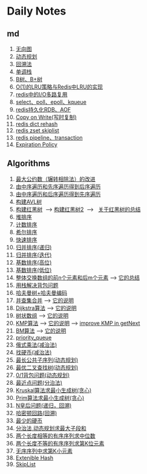 # Daily Notes

## md

1. [无向图](https://github.com/yuyilei/Algorithms/blob/master/md/Undigraph.md)
2. [动态规划](https://github.com/yuyilei/Algorithms/blob/master/md/dynamic_programming.md)
3. [回溯法](https://github.com/yuyilei/Algorithms/blob/master/md/backtracking.md)
4. [单调栈](https://github.com/yuyilei/Algorithms/blob/master/md/monotonous-stack.md)
5. [B树、B+树](https://github.com/yuyilei/Algorithms/blob/master/md/Btree-andB+tree.md#b树与b树的比较)
6. [O(1)的LRU策略与Redis中LRU的实现](https://github.com/yuyilei/Algorithms/blob/master/md/LRU-cache.md)
7. [redis中的I/O多路复用](https://github.com/yuyilei/Algorithms/blob/master/md/redis-IO-Multiplexing.md)
8. [select、poll、epoll、kqueue](https://github.com/yuyilei/Algorithms/blob/master/md/IO-Multiplexing.md)
9. [redis持久化RDB、AOF](https://github.com/yuyilei/Daily-Notes/blob/master/md/redis-persistence.md) 
10. [Copy on Write(写时复制)](https://github.com/yuyilei/Daily-Notes/blob/master/md/copy-on-write.md)
11. [redis dict rehash](https://github.com/yuyilei/Daily-Notes/blob/master/md/redis-dict-rehash.md)
12. [redis zset skiplist](https://github.com/yuyilei/Daily-Notes/blob/master/md/redis-zset.md) 
13. [redis pipeline、transaction](https://github.com/yuyilei/Daily-Notes/blob/master/md/redis-pipeline-and-transaction.md)
14. [Expiration Policy](https://github.com/yuyilei/Daily-Notes/blob/master/md/redis-expired.md) 


## Algorithms 

1. [最大公约数（辗转相除法）的改进](https://github.com/yuyilei/Algorithms/blob/master/C%2B%2B/gcd.cpp)
2. [由中序遍历和先序遍历得到后序遍历](https://github.com/yuyilei/Algorithms/blob/master/C%2B%2B/preorder-and-inorder.cpp)
3. [由中序遍历和后序遍历得到先序遍历](https://github.com/yuyilei/Algorithms/blob/master/C%2B%2B/postorder-and-inorder.cpp)
4. [构建AVL树](https://github.com/yuyilei/Algorithms/blob/master/C%2B%2B/compete-AVL-tree.cpp)
5. [构建红黑树](https://github.com/yuyilei/Algorithms/blob/master/C%2B%2B/insert-red-and-black-tree.cpp)  --> [构建红黑树2](https://github.com/yuyilei/Algorithms/blob/master/C%2B%2B/all-RBtree.cpp)  -->   [关于红黑树的总结](https://github.com/yuyilei/Algorithms/blob/master/md/RBtree.md)
6. [堆排序](https://github.com/yuyilei/Algorithms/blob/master/C%2B%2B/heap-sort.cpp)
7. [计数排序](https://github.com/yuyilei/Algorithms/blob/master/C%2B%2B/counting-sort.cpp)
8. [希尔排序](https://github.com/yuyilei/Algorithms/blob/master/C%2B%2B/shell-sort.cpp)
9. [快速排序](https://github.com/yuyilei/Algorithms/blob/master/C%2B%2B/quick-sort.cpp)
10. [归并排序(递归)](https://github.com/yuyilei/Algorithms/blob/master/C%2B%2B/merge-sort-recursion.cpp)
11. [归并排序(迭代)](https://github.com/yuyilei/Algorithms/blob/master/C%2B%2B/merge-sort-iteration.cpp)
12. [基数排序(高位)](https://github.com/yuyilei/Algorithms/blob/master/C%2B%2B/radix-sort-high-order.cpp)
13. [基数排序(低位)](https://github.com/yuyilei/Algorithms/blob/master/C%2B%2B/radix-sort-low-order.cpp)
14. [整体交换数组的前n个元素和后m个元素](https://github.com/yuyilei/Algorithms/blob/master/C%2B%2B/change-n-m.cpp) --> [它的总结](https://github.com/yuyilei/Algorithms/blob/master/md/exchange-n-m.md)
15. [用栈解决背包问题](https://github.com/yuyilei/Algorithms/blob/master/C%2B%2B/knapsack-problem-recall.cpp)
16. [哈夫曼树+哈夫曼编码](https://github.com/yuyilei/Algorithms/blob/master/C%2B%2B/HuffmanTree.cpp)
17. [并查集合并](https://github.com/yuyilei/Algorithms/blob/master/C%2B%2B/Union.cpp) --> [它的说明](https://github.com/yuyilei/Algorithms/blob/master/md/Connected-Component-Num.md)
18. [Dijkstra算法](https://github.com/yuyilei/Algorithms/blob/master/C%2B%2B/Dijkstra.cpp) --> [它的说明](https://github.com/yuyilei/Algorithms/blob/master/md/Dijkstra.md)
19. [树状数组](https://github.com/yuyilei/Algorithms/blob/master/C%2B%2B/Binary-Indexed-Tree.cpp) --> [它的说明](https://github.com/yuyilei/Algorithms/blob/master/md/Binary-Indexed-Tree.md)
20. [KMP算法](https://github.com/yuyilei/Algorithms/blob/master/C%2B%2B/KMP.cpp) --> [它的说明](https://github.com/yuyilei/Algorithms/blob/master/md/KMP.md) --> [improve KMP in getNext](https://github.com/yuyilei/Algorithms/blob/master/C%2B%2B/improve_KMP.cpp) 
21. [BM算法](https://github.com/yuyilei/Algorithms/blob/master/C%2B%2B/BM.cpp) --> [它的说明](https://github.com/yuyilei/Algorithms/blob/master/md/BM.md)
22. [priority_queue](https://github.com/yuyilei/Algorithms/blob/master/C%2B%2B/priority_queue.cpp)
23. [俄式乘法(减治法)](https://github.com/yuyilei/Algorithms/blob/master/C%2B%2B/multi.cpp)
24. [找硬币(减治法)](https://github.com/yuyilei/Algorithms/blob/master/C%2B%2B/Find-Fake-coin.cpp)
25. [最长公共子序列(动态规划)](https://github.com/yuyilei/Algorithms/blob/master/C%2B%2B/Longest_Common_Subsequence.cpp)
26. [最优二叉查找树(动态规划)](https://github.com/yuyilei/Algorithms/blob/master/C%2B%2B/OptimalBST.cpp)
27. [0/1背包问题(动态规划)](https://github.com/yuyilei/Algorithms/blob/master/C%2B%2B/knapsack01.cpp)
28. [最近点问题(分治法)](https://github.com/yuyilei/Algorithms/blob/master/C%2B%2B/Close_point_problem.cpp)
29. [Kruskal算法求最小生成树(贪心)](https://github.com/yuyilei/Algorithms/blob/master/C%2B%2B/Kruskal.cpp)
30. [Prim算法求最小生成树(贪心)](https://github.com/yuyilei/Algorithms/blob/master/C%2B%2B/Prim.cpp)
31. [N皇后问题(递归，回溯)](https://github.com/yuyilei/Algorithms/blob/master/C%2B%2B/recursive-Nqueue.cpp)
32. [哈密顿回路(回溯)](https://github.com/yuyilei/Algorithms/blob/master/C++/Hamilton.cpp)
33. [最少的硬币](https://github.com/yuyilei/Daily-Notes/blob/master/C%2B%2B/MinimumCoin.cpp)
34. [分治法,动态规划求最大子段和](https://github.com/yuyilei/Algorithms/blob/master/Python/sum-of-largest-sub-segment.py)
35. [两个长度相等的有序序列求中位数](https://github.com/yuyilei/Algorithms/blob/master/Python/median-number-in-two-segment.py) 
36. [两个长度不等的有序序列求第K位元素](https://github.com/yuyilei/Algorithms/blob/master/Python/Kth-largest-in-two-sorted-segmet.py)
37. [无序序列中求第K小元素](https://github.com/yuyilei/Algorithms/blob/master/Python/Kth-smallest-in-a-segment.py)
38. [Extenible Hash](https://github.com/yuyilei/Algorithms/blob/master/Python/Extenible-Hash.py)
39. [SkipList](https://github.com/yuyilei/Daily-Notes/blob/master/C%2B%2B/SkipList.cpp) 
